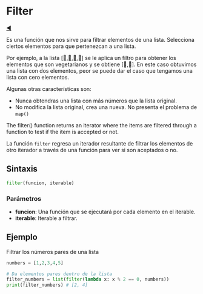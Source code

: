 # Filter

[◀️](./../README.md)

Es una función que nos sirve para filtrar elementos de una lista. Selecciona ciertos elementos para que pertenezcan a una lista.

Por ejemplo, a la lista [🍔,🍗,🍿,🍟] se le aplica un filtro para obtener los elementos que son vegetarianos y se obtiene [🍿,🍟]. En este caso obtuvimos una lista con dos elementos, peor se puede dar el caso que tengamos una lista con cero elementos.

Algunas otras características son:

- Nunca obtendras una lista con más números que la lista original.
- No modifica la lista original, crea una nueva. No presenta el problema de `map()`

The filter() function returns an iterator where the items are filtered through a function to test if the item is accepted or not.

La función `filter` regresa un iterador resultante de filtrar los elementos de otro iterador a través de una función para ver si son aceptados o no.

## Sintaxis

```python
filter(funcion, iterable)
```

### Parámetros

- **funcion**: Una función que se ejecutará por cada elemento en el iterable.
- **iterable**: Iterable a filtrar.

## Ejemplo

Filtrar los números pares de una lista

```python
numbers = [1,2,3,4,5]

# Da elementos pares dentro de la lista
filter_numbers = list(filter(lambda x: x % 2 == 0, numbers))
print(filter_numbers) # [2, 4]
```
